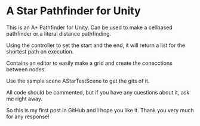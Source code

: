 # A Star Pathfinder for Unity

This is an A* Pathfinder for Unity. Can be used to make a cellbased pathfinder or a literal distance pathfinding.


Using the controller to set the start and the end, it will return a list for the shortest path on execution.

Contains an editor to easily make a grid and create the conecctions between nodes.

Use the sample scene AStarTestScene to get the gits of it.

All code should be commented, but if you have any cuestions about it, ask me right away.


So this is my first post in GitHub and I hope you like it. Thank you very much for any response!
